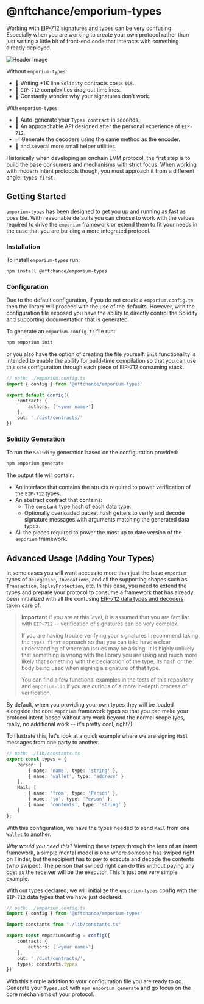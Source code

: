 # @nftchance/emporium-types

Working with [EIP-712](https://eips.ethereum.org/EIPS/eip-712) signatures and types can be very confusing. Especially when you are working to create your own protocol rather than just writing a little bit of front-end code that interacts with something already deployed.

![Header image](https://github.com/nftchance/emporium-types/blob/main/README.png?raw=true)

Without `emporium-types`:

- 🚨 Writing +1K line `Solidity` contracts costs `$$$`.
- 🤔 `EIP-712` complexities drag out timelines.
- 🤬 Constantly wonder why your signatures don't work.

With `emporium-types`:

- 🧩 Auto-generate your `Types contract` in seconds.
- 🥹 An approachable API designed after the personal experience of `EIP-712`.
- ✅ Generate the decoders using the same method as the encoder.
- 🚀 and several more small helper utilities.

Historically when developing an onchain EVM protocol, the first step is to build the base consumers and mechanisms with strict focus. When working with modern intent protocols though, you must approach it from a different angle: `types first`.

## Getting Started

`emporium-types` has been designed to get you up and running as fast as possible. With reasonable defaults you can choose to work with the values required to drive the `emporium` framework or extend them to fit your needs in the case that you are building a more integrated protocol.

### Installation

To install `emporium-types` run:

```bash
npm install @nftchance/emporium-types
```

### Configuration

Due to the default configuration, if you do not create a `emporium.config.ts` then the library will proceed with the use of the defaults. However, with the configuration file exposed you have the ability to directly control the Solidity and supporting documentation that is generated.

To generate an `emporium.config.ts` file run: 

```bash
npm emporium init
```

or you also have the option of creating the file yourself. `init` functionality is intended to enable the ability for build-time compilation so that you can use this one configuration through each piece of EIP-712 consuming stack.

```typescript
// path: ./emporium.config.ts
import { config } from '@nftchance/emporium-types'

export default config({
    contract: { 
        authors: ['<your name>']
    },
    out: './dist/contracts/'
})
```

### Solidity Generation

To run the `Solidity` generation based on the configuration provided:

```bash
npm emporium generate
```

The output file will contain:

- An interface that contains the structs required to power verification of the `EIP-712` types.
- An abstract contract that contains:
  - The `constant` type hash of each data type.
  - Optionally overloaded packet hash getters to verify and decode signature messages with arguments matching the generated data types.
- All the pieces required to power the most up to date version of the `emporium` framework.

## Advanced Usage (Adding Your Types)

In some cases you will want access to more than just the base `emporium` types of `Delegation`, `Invocations`, and all the supporting shapes such as `Transaction`, `ReplayProtection`, etc. In this case, you need to extend the types and prepare your protocol to consume a framework that has already been initialized with all the confusing [EIP-712 data types and decoders](https://eips.ethereum.org/EIPS/eip-712) taken care of.

> **Important**
> If you are at this level, it is assumed that you are familiar with `EIP-712` -- verification of signatures can be very complex.  
>
> If you are having trouble verifying your signatures I recommend taking the `types first` approach so that you can take have a clear understanding of where an issues may be arising. It is highly unlikely that something is wrong with the library you are using and much more likely that something with the declaration of the type, its hash or the body being used when signing a signature of that type.
>
> You can find a few functional examples in the tests of this repository and `emporium-lib` if you are curious of a more in-depth process of verification.

By default, when you providing your own types they will be loaded alongside the core `emporium` framework types so that you can make your protocol intent-based without any work beyond the normal scope (yes, really, no additional work -- it's pretty cool, right?)

To illustrate this, let's look at a quick example where we are signing `Mail` messages from one party to another.

```typescript
// path: ./lib/constants.ts
export const types = {
    Person: [
        { name: 'name', type: 'string' },
        { name: 'wallet', type: 'address' }
    ],
    Mail: [
        { name: 'from', type: 'Person' },
        { name: 'to', type: 'Person' },
        { name: 'contents', type: 'string' }
    ]
};
```

With this configuration, we have the types needed to send `Mail` from one `Wallet` to another.

*Why would you need this?* Viewing these types through the lens of an intent framework, a simple mental model is one where someone has swiped right on Tinder, but the recipient has to pay to execute and decode the contents (who swiped). The person that swiped right can do this without paying any cost as the receiver will be the executor. This is just one very simple example.

With our types declared, we will initialize the `emporium-types` config with the `EIP-712` data types that we have just declared.

```typescript
// path: ./emporium.config.ts
import { config } from '@nftchance/emporium-types'

import constants from "./lib/constants.ts"

export const emporiumConfig = config({
    contract: { 
        authors: ['<your name>']
    },
    out: './dist/contracts/',
    types: constants.types
})
```

With this simple addition to your configuration file you are ready to go. Generate your `Types.sol` with `npm emporium generate` and go focus on the core mechanisms of your protocol.